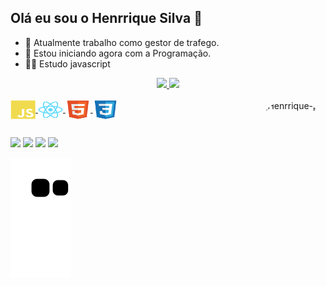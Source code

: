 ## Olá eu sou  o Henrrique Silva 👋



- 💖 Atualmente trabalho como gestor de trafego.
- 🌱 Estou iniciando agora com a Programação.
- 👨‍🎓 Estudo javascript 


<div align="center">
  <a href="https://github.com/Henrrique-Colder">
  <img height="180em" src="https://github-readme-stats.vercel.app/api?username=Henrrique-Colder&show_icons=true&theme=dark&include_all_commits=true&count_private=true"/>
  <img height="180em" src="https://github-readme-stats.vercel.app/api/top-langs/?username=Henrrique-Colder&layout=compact&langs_count=7&theme=dracula"/>
</div>

<div style="display: inline_block"><br>
  <img align="center" alt="Henrrique-Js" height="30" width="40" src="https://raw.githubusercontent.com/devicons/devicon/master/icons/javascript/javascript-plain.svg">
  <img align="center" alt="Henrrique-React" height="30" width="40" src="https://raw.githubusercontent.com/devicons/devicon/master/icons/react/react-original.svg">
  <img align="center" alt="Henrrique-HTML" height="30" width="40" src="https://raw.githubusercontent.com/devicons/devicon/master/icons/html5/html5-original.svg">
  <img align="center" alt="Henrrique-CSS" height="30" width="40" src="https://raw.githubusercontent.com/devicons/devicon/master/icons/css3/css3-original.svg">
  <img align="right" alt="Henrrique-pic" height="150" style="border-radius:50px;" src="https://lh3.googleusercontent.com/18PkCSTIxbr3zFC-u4KFPWjS5rrxGM7ojmWXVK1T8HOh2IMvV8dcF4GXzoW6K695AA373CmHYn-Cp4UlgW038IvNdQNa-cS-nu7Lgi-71CHzco3KH87nqTkF4MzaWSOF9Z05LwclWK5R52-_RMtkFHP079vQzLKQwNwI0eSv7QaDzxuSRVRjWZDR1OFnE_uaLXfXaM6Asekd1h8aQQlY5WADfTPUTJvz6_T7wAyqXzRhJYHx-sRaj9kuO1YDq_xWOdlm96nxDF2nOPUTdTjo9cxf90o8u4JW3gTSIF-07aDpyE1W3hbF-uGJCINgbth8fFeCwxaDtaou8NN09HtfDg5IEtVsZ5gdA6J2b_nvEvknnpd8ObdnkprkQUGidmv2Nlr8y3BoXETRxz2-MlOLB8KI2tq2qIbq0daIdU1C1IH7iGbo27h1Nz8nTWp0J4AgS31RrPSjN_tjAiyfIpTr3X26EwI-uJUDkRCdBKPCzn6wVZ95XkQOUrBcBRH3VUcLaIrlZtbBtwvQyrLCNn9qhhUBxykdkcBbnIppsc23sTsWsOhCDk0fX45ndu6YebQkVJlo8XyL1iYyds6y1xVN9WACij_DS_TtQajbDjns9UPaaqpARa1_huCQ_hRSVPazjg8ZIGmnHm0bm3aGmo3ecBs6rWMHdAA5MDNL8dkmOcEqwowsLPHVjxHPxbdjYNI7GGg_O1zvTM4GeKodauYk7Pe4118uPWGkDxoxJmz1vZFiXr98ja9xT-WrOM7xIlvuj_YJKt4fB-HKFrbrQv70Wlf_yLCkGXFstZp5kLs7H9oWPfJ7uHKIbb0TuNImW18M_ApCR21efSacx1Ov0oxkfGr5VaMoHikYCxrWhalmXeRL1SLB9h046cF4PTdCivb4feBTcW5ixa_lt-_zzZLWK-3iR8zajk1iwYom9O7Fpxu4=w536-h827-no?authuser=0">
</div>

##

<div
  <a href="https://instagram.com/pdro__henrrq.2si
" target="_blank"><img src="https://img.shields.io/badge/-Instagram-%23E4405F?style=for-the-badge&logo=instagram&logoColor=white" target="_blank"></a>
 <a href="https://discord.gg/wagxzStdcR" target="_blank"><img src="https://img.shields.io/badge/Discord-7289DA?style=for-the-badge&logo=discord&logoColor=white" target="_blank"></a> 
  <a href = "mailto:contatorafaballerinigmail.com"><img src="https://img.shields.io/badge/-Gmail-%23333?style=for-the-badge&logo=gmail&logoColor=white" target="_blank"></a>
  <a href="https://www.linkedin.com/in/rafaella-ballerini-45875016a" target="_blank"><img src="https://img.shields.io/badge/-LinkedIn-%230077B5?style=for-the-badge&logo=linkedin&logoColor=white" target="_blank"></a> 
 
  ![Snake animation](https://github.com/rafaballerini/rafaballerini/blob/output/github-contribution-grid-snake.svg)
</div
